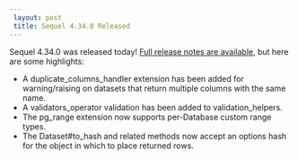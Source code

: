 ```yaml
---
 layout: post
 title: Sequel 4.34.0 Released
---
```


Sequel 4.34.0 was released today!  <a href="/rdoc/files/doc/release_notes/4_34_0_txt.html">Full release notes are available</a>, but here are some highlights:

* A duplicate_columns_handler extension has been added for warning/raising on datasets that return multiple columns with the same name.
* A validators_operator validation has been added to validation_helpers.
* The pg_range extension now supports per-Database custom range types.
* The Dataset#to_hash and related methods now accept an options hash for the object in which to place returned rows.
